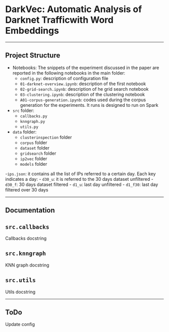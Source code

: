 # <b>DarkVec: Automatic Analysis of Darknet Trafficwith Word Embeddings</b>

___
## Project Structure
* Notebooks:
    The snippets of the experiment discussed in the paper are reported in the following notebooks in the main folder:
    * `config.py`: description of configuration file
    * `01-darknet-overview.ipynb`: description of the first notebook
    * `02-grid-search.ipynb`: description of he grid search notebook
    * `03-clustering.ipynb`: description of the clustering notebook
    * `A01-corpus-generation.ipynb`: codes used during the corpus generation for the experiments. It runs is designed to run on Spark
* `src` folder:
    * `callbacks.py`
    * `knngraph.py`
    * `utils.py`
* `data` folder:
    * `clusterinspection` folder
    * `corpus` folder
    * `dataset` folder
    * `gridsearch` folder
    * `ip2vec` folder
    * `models` folder
   

-`ips.json`: it contains all the list of IPs referred to a certain day. Each key indicates a day:
    - `d30_u`: it is referred to the 30 days dataset unfiltered
    - `d30_f`: 30 days dataset filtered
    - `d1_u`: last day unfiltered
    - `d1_f30`: last day filtered over 30 days
   
___
## Documentation

## `src.callbacks`
Callbacks docstring

## `src.knngraph`
KNN graph docstring

## `src.utils`
Utils docstring

___
## ToDo
Update config